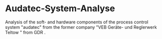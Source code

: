 # Audatec-System-Analyse
Analysis of the soft- and hardware components of the process control system "audatec" from the former company "VEB Geräte- und Reglerwerk Teltow " from GDR . 
